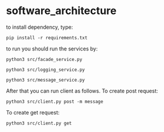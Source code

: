 # software_architecture

to install dependency, type:

```pip install -r requirements.txt```

to run you should run the services by:

```python3 src/facade_service.py```

```python3 src/logging_service.py```

```python3 src/message_service.py```

After that you can run client as follows. To create post request:

```python3 src/client.py post -m message```

To create get request:

```python3 src/client.py get```


